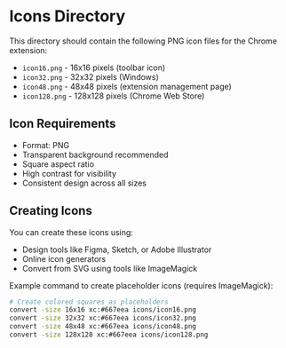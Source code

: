 # Icons Directory

This directory should contain the following PNG icon files for the Chrome extension:

- `icon16.png` - 16x16 pixels (toolbar icon)
- `icon32.png` - 32x32 pixels (Windows)
- `icon48.png` - 48x48 pixels (extension management page)
- `icon128.png` - 128x128 pixels (Chrome Web Store)

## Icon Requirements

- Format: PNG
- Transparent background recommended
- Square aspect ratio
- High contrast for visibility
- Consistent design across all sizes

## Creating Icons

You can create these icons using:
- Design tools like Figma, Sketch, or Adobe Illustrator
- Online icon generators
- Convert from SVG using tools like ImageMagick

Example command to create placeholder icons (requires ImageMagick):
```bash
# Create colored squares as placeholders
convert -size 16x16 xc:#667eea icons/icon16.png
convert -size 32x32 xc:#667eea icons/icon32.png
convert -size 48x48 xc:#667eea icons/icon48.png
convert -size 128x128 xc:#667eea icons/icon128.png
```